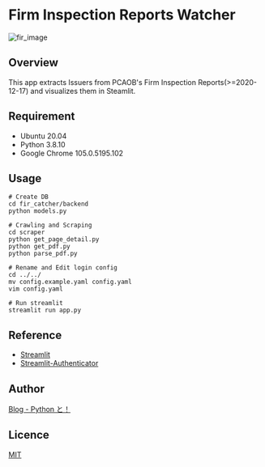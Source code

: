 # Firm Inspection Reports Watcher

![fir_image](https://user-images.githubusercontent.com/38820722/191781580-df7775af-d25a-478d-b378-8f3d724196fc.png)

## Overview

This app extracts Issuers from PCAOB's Firm Inspection Reports(>=2020-12-17) and visualizes them in Steamlit.

## Requirement

- Ubuntu 20.04
- Python 3.8.10
- Google Chrome 105.0.5195.102

## Usage

```
# Create DB
cd fir_catcher/backend
python models.py

# Crawling and Scraping
cd scraper
python get_page_detail.py
python get_pdf.py
python parse_pdf.py

# Rename and Edit login config
cd ../../
mv config.example.yaml config.yaml
vim config.yaml

# Run streamlit
streamlit run app.py
```

## Reference

- [Streamlit](https://streamlit.io/)
- [Streamlit-Authenticator](https://github.com/mkhorasani/Streamlit-Authenticator)

## Author

[Blog - Python と！](https://python-to.hateblo.jp/)

## Licence

[MIT](https://github.com/barorin/fir_watcher/blob/master/LICENSE)
